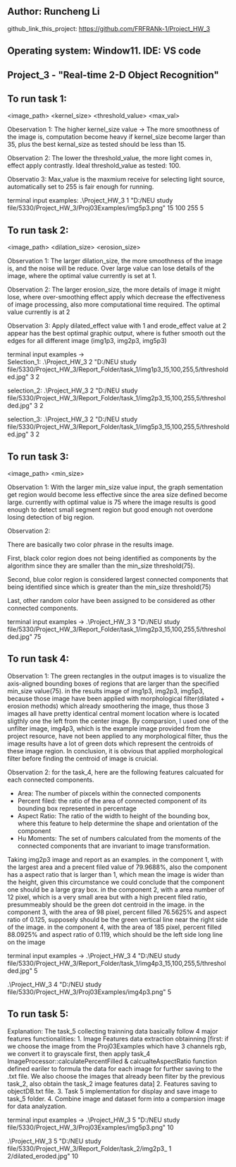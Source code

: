 ## Author: Runcheng Li
github_link_this_project: https://github.com/FRFRANk-1/Project_HW_3

## Operating system: Window11. IDE: VS code

## Project_3 - "Real-time 2-D Object Recognition"

## To run task 1: 
<image_path> <kernel_size> <threshold_value> <max_val>

Obeservation 1: The higher kernel_size value -> The more smoothness of the image is, computation become heavy if kernel_size become larger than 35, plus the best kernal_size as tested should be less than 15.

Observation 2: The lower the threshold_value, the more light comes in, effect apply contrastly. Ideal threshold_value as tested: 100.

Observatio 3: Max_value is the maxmium receive for selecting light source, automatically set to 255 is fair enough for running.

terminal input examples: .\Project_HW_3 1 "D:/NEU study file/5330/Project_HW_3/Proj03Examples/img5p3.png" 15 100 255 5

## To run task 2:
<image_path> <dilation_size> <erosion_size>

Observation 1: The larger dilation_size, the more smoothness of the image is, and the noise will be reduce. Over large value can lose details of the image, where the optimal value currently is set at 1.

Observation 2: The larger erosion_size, the more details of image it might lose, where over-smoothing effect apply which decrease the effectiveness of image processing, also more computational time required. The optimal value currently is at 2

Observation 3: Apply dilated_effect value with 1 and erode_effect value at 2 appear has the best optimal graphic output, where is futher smooth out the edges for all different image (img1p3, img2p3, img5p3)

terminal input examples ->  
Selection_1: .\Project_HW_3 2 "D:/NEU study file/5330/Project_HW_3/Report_Folder/task_1/img1p3_15,100,255,5/thresholded.jpg" 3 2

selection_2: .\Project_HW_3 2 "D:/NEU study file/5330/Project_HW_3/Report_Folder/task_1/img2p3_15,100,255,5/thresholded.jpg" 3 2
 
selection_3: .\Project_HW_3 2 "D:/NEU study file/5330/Project_HW_3/Report_Folder/task_1/img5p3_15,100,255,5/thresholded.jpg" 3 2

## To run task 3:
<image_path> <min_size>

Observation 1: With the larger min_size value input, the graph sementation get region would become less effective since the area size defined become large. currently with optimal value is 75 where the image results is good enough to detect small segment region but good enough not overdone losing detection of big region. 

Observation 2: 

There are basically two color phrase in the results image.

First, black color region does not being identified as components by the algorithm since they are smaller than the min_size threshold(75).

Second, blue color region is considered largest connected components that being identified since which is greater than the min_size threshold(75)
 
Last, other random color have been assigned to be considered as other connected components.

terminal input examples -> .\Project_HW_3 3 "D:/NEU study file/5330/Project_HW_3/Report_Folder/task_1/img2p3_15,100,255,5/thresholded.jpg" 75

## To run task 4:

Observation 1: The green rectangles in the output images is to visualize the axis-aligned bounding boxes of regions that are larger than the specified min_size value(75).
in the results image of img1p3, img2p3, img5p3, because those image have been applied with morphological filter(dilated + erosion methods) which already smoothering the image, thus those 3 images all have pretty identical central moment location where is located sligthly one the left from the center image. By comparsion, I used one of the unfilter image, img4p3, which is the example image provided from the project resource, have not been applied to any morphological filter, thus the image results have a lot of green dots which represent the centroids of these image region. In conclusion, it is obvious that applied morphological filter before finding the centroid of image is cruicial.

Observation 2: 
for the task_4, here are the following features calcuated for each connected components.
- Area: The number of pixcels within the connected components
- Percent filed: the ratio of the area of connected component of its bounding box represented in percentage
- Aspect Ratio: The ratio of the width to height of the bounding box, where this feature to help determine the shape and orientation of the component
- Hu Moments: The set of numbers calculated from the moments of the connected components that are invariant to image transformation.

Taking img2p3 image and report as an examples.
in the component 1, with the largest area and a precent filed value of 79.9688%, also the component has a aspect ratio that is larger than 1, which mean the image is wider than the height, given this circumstance we could conclude that the component one should be a large gray box.
in the component 2, with a area number of 12 pixel, which is a very small area but with a high precent filed ratio, presummeably should be the green dot centroid in the image.
in the component 3, with the area of 98 pixel, percent filled 76.5625% and aspect ratio of 0.125, supposely should be the green vertical line near the right side of the image.
in the component 4, with the area of 185 pixel, percent filled 88.0925% and aspect ratio of 0.119, which should be the left side long line on the image

terminal input examples -> 
.\Project_HW_3 4 "D:/NEU study file/5330/Project_HW_3/Report_Folder/task_1/img4p3_15,100,255,5/thresholded.jpg" 5

.\Project_HW_3 4 "D:/NEU study file/5330/Project_HW_3/Proj03Examples/img4p3.png" 5

## To run task 5:

Explanation: The task_5 collecting trainning data basically follow 4 major features functionalities: 1. Image Features data extraction obtainning [first: if we choose the image from the Proj03Examples which have 3 channels rgb, we convert it to grayscale first, then apply task_4 ImageProcessor::calculatePercentFilled & calcualteAspectRatio function defined eariler to formula the data for each image for further saving to the .txt file. We also choose the images that already been fliter by the previous task_2, also obtain the task_2 image features data] 2. Features saving to objectDB.txt file. 3. Task 5 implementation for display and save image to task_5 folder. 4. Combine image and dataset form into a comparsion image for data analyzation.

terminal input examples ->
.\Project_HW_3 5 "D:/NEU study file/5330/Project_HW_3/Proj03Examples/img5p3.png" 10

.\Project_HW_3 5 "D:/NEU study file/5330/Project_HW_3/Report_Folder/task_2/img2p3_ 1 2/dilated_eroded.jpg" 10